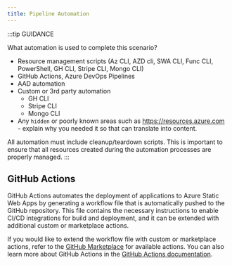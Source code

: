 ```yaml
---
title: Pipeline Automation
---
```


:::tip GUIDANCE

What automation is used to complete this scenario?

- Resource management scripts (Az CLI, AZD cli, SWA CLI, Func CLI, PowerShell, GH CLI, Stripe CLI, Mongo CLI)
- GitHub Actions, Azure DevOps Pipelines
- AAD automation
- Custom or 3rd party automation
  - GH CLI
  - Stripe CLI
  - Mongo CLI
- Any `hidden` or poorly known areas such as https://resources.azure.com - explain why you needed it so that can translate into content.

All automation must include cleanup/teardown scripts. This is important to ensure that all resources created during the automation processes are properly managed.
:::

## GitHub Actions

GitHub Actions automates the deployment of applications to Azure Static Web Apps by generating a workflow file that is automatically pushed to the GitHub repository. This file contains the necessary instructions to enable CI/CD integrations for build and deployment, and it can be extended with additional custom or marketplace actions.

If you would like to extend the workflow file with custom or marketplace actions, refer to the [GitHub Marketplace](https://github.com/marketplace?type=actions) for available actions. You can also learn more about GitHub Actions in the [GitHub Actions documentation](https://docs.github.com/en/actions/learn-github-actions/understanding-github-actions).


